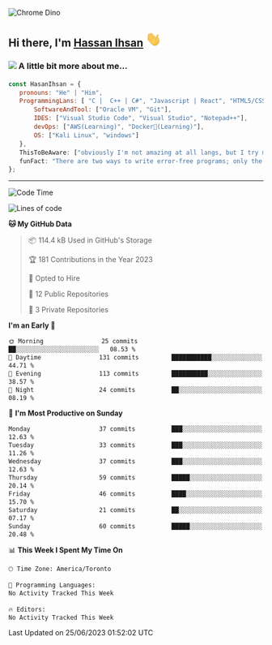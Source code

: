  <!--
**HasanIhsan/HasanIhsan** is a ✨ _special_ ✨ repository because its `README.md` (this file) appears on your GitHub profile.
-->

![Chrome Dino](https://mir-s3-cdn-cf.behance.net/project_modules/max_1200/4ff07986208593.5d9a654e92f36.gif)


<h2 align="left">Hi there, I'm <a href="https://www.linkedin.com/in/hassan-ihsan-045b11231/" target="_blank" rel="noopener noreferrer">Hassan Ihsan</a> <img src="https://raw.githubusercontent.com/ABSphreak/ABSphreak/master/gifs/Hi.gif" height="30" />
 
 
 ### <img src="https://media.giphy.com/media/VgCDAzcKvsR6OM0uWg/giphy.gif" width="50"> A little bit more about me...  
 
 ```javascript
const HasanIhsan = {
    pronouns: "He" | "Him",
    ProgrammingLans: [ "C |  C++ | C#", "Javascript | React", "HTML5/CSS", "JSON", "Java"],
        SoftwareAndTool: ["Oracle VM", "Git"],
        IDES: ["Visual Studio Code", "Visual Studio", "Notepad++"],
        devOps: ["AWS(Learning)", "Docker🐳(Learning)"], 
        OS: ["Kali Linux", "windows"]
    },
    ThisToBeAware: ["obviously I'm not amazing at all langs, but I try my best not to go rusty"], 
    funFact: "There are two ways to write error-free programs; only the third one works"
};
```
 
 --- 

<!--START_SECTION:waka-->
![Code Time](http://img.shields.io/badge/Code%20Time-191%20hrs%2039%20mins-blue)

![Lines of code](https://img.shields.io/badge/From%20Hello%20World%20I%27ve%20Written-477.8%20thousand%20lines%20of%20code-blue)

**🐱 My GitHub Data** 

> 📦 114.4 kB Used in GitHub's Storage 
 > 
> 🏆 181 Contributions in the Year 2023
 > 
> 💼 Opted to Hire
 > 
> 📜 12 Public Repositories 
 > 
> 🔑 3 Private Repositories 
 > 
**I'm an Early 🐤** 

```text
🌞 Morning                25 commits          ██░░░░░░░░░░░░░░░░░░░░░░░   08.53 % 
🌆 Daytime                131 commits         ███████████░░░░░░░░░░░░░░   44.71 % 
🌃 Evening                113 commits         ██████████░░░░░░░░░░░░░░░   38.57 % 
🌙 Night                  24 commits          ██░░░░░░░░░░░░░░░░░░░░░░░   08.19 % 
```
📅 **I'm Most Productive on Sunday** 

```text
Monday                   37 commits          ███░░░░░░░░░░░░░░░░░░░░░░   12.63 % 
Tuesday                  33 commits          ███░░░░░░░░░░░░░░░░░░░░░░   11.26 % 
Wednesday                37 commits          ███░░░░░░░░░░░░░░░░░░░░░░   12.63 % 
Thursday                 59 commits          █████░░░░░░░░░░░░░░░░░░░░   20.14 % 
Friday                   46 commits          ████░░░░░░░░░░░░░░░░░░░░░   15.70 % 
Saturday                 21 commits          ██░░░░░░░░░░░░░░░░░░░░░░░   07.17 % 
Sunday                   60 commits          █████░░░░░░░░░░░░░░░░░░░░   20.48 % 
```


📊 **This Week I Spent My Time On** 

```text
🕑︎ Time Zone: America/Toronto

💬 Programming Languages: 
No Activity Tracked This Week

🔥 Editors: 
No Activity Tracked This Week
```


 Last Updated on 25/06/2023 01:52:02 UTC
<!--END_SECTION:waka-->
 
 
